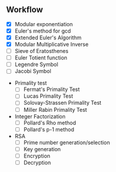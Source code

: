 ## Workflow

- [x] Modular exponentiation
- [x] Euler's method for gcd
- [x] Extended Euler's Algorithm
- [x] Modular Multiplicative Inverse
- [ ] Sieve of Eratosthenes
- [ ] Euler Totient function
- [ ] Legendre Symbol
- [ ] Jacobi Symbol
 - Primality test
   - [ ] Fermat's Primality Test
   - [ ] Lucas Primality Test
   - [ ] Solovay-Strassen Primality Test
   - [ ] Miller Rabin Primality Test
 - Integer Factorization
   - [ ] Pollard's Rho method
   - [ ] Pollard's p-1 method
 - RSA
   - [ ] Prime number generation/selection
   - [ ] Key generation
   - [ ] Encryption
   - [ ] Decryption
